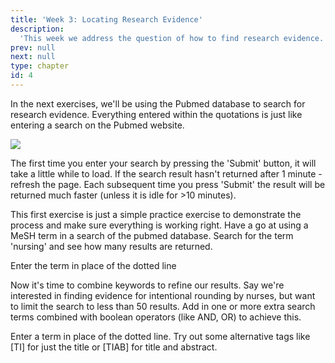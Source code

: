 ```yaml
---
title: 'Week 3: Locating Research Evidence'
description:
  'This week we address the question of how to find research evidence. The focus is on developing systematic and effective approaches to locating and accessing research evidence.'
prev: null
next: null
type: chapter
id: 4
---
```


<exercise id="1" title="Introduction" type="slides">
<slides source="chapter3_01_introduction">
</slides>

</exercise>

<exercise id="3" title="First search">

In the next exercises, we'll be using the Pubmed database to search for research evidence. Everything entered within the quotations is just like entering a search on the Pubmed website.

<img src="/pubmed-nursing.png"/>


The first time you enter your search by pressing the 'Submit' button, it will take a little while to load. If the search result hasn't returned after 1 minute - refresh the page. Each subsequent time you press 'Submit' the result will be returned much faster (unless it is idle for >10 minutes).

This first exercise is just a simple practice exercise to demonstrate the process and make sure everything is working right. Have a go at using a MeSH term in a search of the pubmed database. Search for the term 'nursing' and see how many results are returned. 

<codeblock id="01_03">

Enter the term in place of the dotted line

</codeblock>

</exercise>
<exercise id="4" title="Refining a search">

Now it's time to combine keywords to refine our results. Say we're interested in finding evidence for intentional rounding by nurses, but want to limit the search to less than 50 results. Add in one or more extra search terms combined with boolean operators (like AND, OR) to achieve this.

<codeblock id="01_04">

Enter a term in place of the dotted line. Try out some alternative tags like [TI] for just the title or [TIAB] for title and abstract.

</codeblock>

</exercise>

